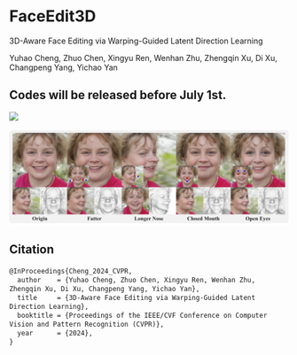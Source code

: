 # FaceEdit3D
3D-Aware Face Editing via Warping-Guided Latent Direction Learning

Yuhao Cheng, Zhuo Chen, Xingyu Ren, Wenhan Zhu, Zhengqin Xu, Di Xu, Changpeng Yang, Yichao Yan

## Codes will be released before July 1st.

<a href='https://cyh-sj.github.io/FaceEdit3D/'><img src='https://img.shields.io/badge/Project-Page-Green'></a>

![Teaser Image](Assets/teaser.png "Teaser")

## Citation	

```
@InProceedings{Cheng_2024_CVPR,
  author    = {Yuhao Cheng, Zhuo Chen, Xingyu Ren, Wenhan Zhu, Zhengqin Xu, Di Xu, Changpeng Yang, Yichao Yan},
  title     = {3D-Aware Face Editing via Warping-Guided Latent Direction Learning},
  booktitle = {Proceedings of the IEEE/CVF Conference on Computer Vision and Pattern Recognition (CVPR)},
  year      = {2024},
}
```
